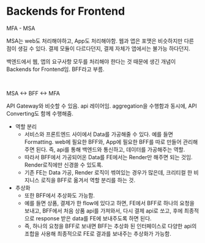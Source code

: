 # Backends for Frontend

MFA - MSA

MSA는 web도 처리해야하고, App도 처리해야함. 웹과 앱은 포맷은 비슷하지만 다른 점이 생길 수 있다. 결제 모듈이 다르다던지, 결제 자체가 앱에서는 불가능 하다던지.

백엔드에서 웹, 앱의 요구사항 모두를 처리해야 한다는 것 때문에 생긴 개념이 Backends for Frontend임. BFF라고 부름.

<br/>

MSA <-> BFF <-> MFA

API Gateway와 비슷할 수 있음. api 레이어임. aggregation을 수행함과 동시에, API Converting도 함께 수행해줌.

- 역할 분리
  - 서비스와 프론트엔드 사이에서 Data를 가공해줄 수 있다. 예를 들면 Formatting. web에 필요한 BFF와, App에 필요한 BFF를 따로 만들어 관리해주면 된다. 즉, api를 통해 백엔드와 통신하고, 데이터를 가공해주는 역할.
  - 따라서 BFF에서 가공되어온 Data를 FE에서는 Render만 해주면 되는 것임. Render로직에만 신경쓸 수 있도록.
  - 기존 FE는 Data 가공, Render 로직이 썪여있는 경우가 많은데, 크리티컬 한 비지니스 로직을 BFF로 옮겨서 역할 분리를 하는 것.
- 추상화
  - 또한 BFF에서 추상화도 가능함.
  - 예를 들면 상품, 결제가 한 flow에 있다고 하면, FE에서 BFF로 하나의 요청을 보내고, BFF에서 처음 상품 api를 가져와서, 다시 결제 api로 쏘고, 후에 최종적으로 response 받은 data를 FE에 보내주도록 하면 된다.
  - 즉, 하나의 요청을 BFF로 보내면 BFF는 추상화 된 인터페이스로 다양한 api의 조합을 사용해 최종적으로 FE로 결과를 보내주는 추상화가 가능함.
